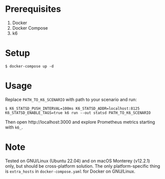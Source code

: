 # Prerequisites

1. Docker
2. Docker Compose
3. k6

# Setup

```
$ docker-compose up -d
```

# Usage

Replace `PATH_TO_K6_SCENARIO` with path to your scenario and run:

```
$ K6_STATSD_PUSH_INTERVAL=100ms K6_STATSD_ADDR=localhost:8125 K6_STATSD_ENABLE_TAGS=true k6 run --out statsd PATH_TO_K6_SCENARIO
```

Then open http://localhost:3000 and explore Prometheus metrics starting with `k6_`.

# Note

Tested on GNU/Linux (Ubuntu 22.04) and on macOS Monterey (v12.2.1) only, but should be cross-platform solution. The
only platform-specific thing is `extra_hosts` in `docker-compose.yaml` for Docker on GNU/Linux.

